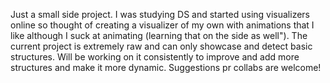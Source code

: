 Just a small side project. I was studying DS and started using visualizers online so thought of creating a visualizer of my own with animations that I like although I suck at animating (learning that on the side as well"). The current project is extremely raw and can only showcase and detect basic structures. Will be working on it consistently to improve and add more structures and make it more dynamic.
Suggestions pr collabs are welcome!
